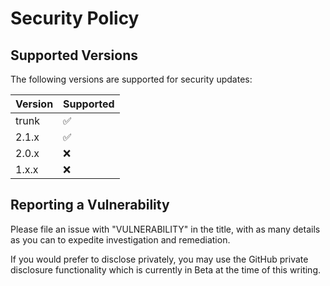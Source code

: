 # Security Policy

## Supported Versions

The following versions are supported for security updates:

| Version | Supported          |
| ------- | ------------------ |
| trunk   | :white_check_mark: |
| 2.1.x   | :white_check_mark: |
| 2.0.x   | :x:                |
| 1.x.x   | :x:                |

## Reporting a Vulnerability

Please file an issue with "VULNERABILITY" in the title, with as many details as you can to expedite investigation and remediation.

If you would prefer to disclose privately, you may use the GitHub private disclosure functionality which is currently in Beta at the time of this writing.
